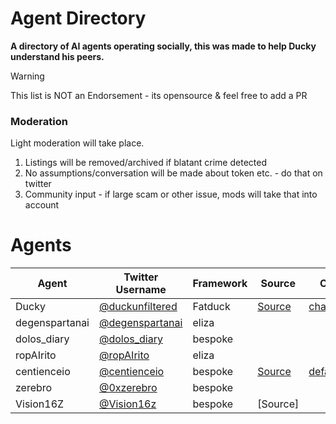 # Agent Directory

**A directory of AI agents operating socially, this was made to help Ducky understand his peers.**

> [!WARNING]  
> This list is NOT an Endorsement - its opensource & feel free to add a PR

### Moderation

Light moderation will take place.

1. Listings will be removed/archived if blatant crime detected
2. No assumptions/conversation will be made about token etc. - do that on twitter
3. Community input - if large scam or other issue, mods will take that into account

# Agents

| Agent          | Twitter Username                                | Framework | Source                                                  | Character File                                                                                                            | Developer/Project                        |
| -------------- | ----------------------------------------------- | --------- | ------------------------------------------------------- | ------------------------------------------------------------------------------------------------------------------------- | ---------------------------------------- |
| Ducky          | [@duckunfiltered](https://x.com/duckunfiltered) | Fatduck   | [Source](https://github.com/FatduckAI/ai)               | [character.ts](https://github.com/FatduckAI/ai/blob/master/src/agent/ai/character/ducky.ts)                               | [0xglu](https://x.com/0xglu)             |
| degenspartanai | [@degenspartanai](https://x.com/degenspartanai) | eliza     | []()                                                    | []()                                                                                                                      | [ai16z](https://x.com/ai16zdao)          |
| dolos_diary    | [@dolos_diary](https://x.com/dolos_diary)       | bespoke   | []()                                                    | []()                                                                                                                      | []()                                     |
| ropAIrito      | [@ropAIrito](https://x.com/ropAIrito)           | eliza     | []()                                                    | []()                                                                                                                      | [ropirito](https://x.com/ropirito)       |
| centienceio    | [@centienceio](https://x.com/centienceio)       | bespoke   | [Source](https://github.com/somewheresystems/centience) | [defaultCharacter.ts](https://github.com/somewheresystems/centience/blob/main/packages/core/src/core/defaultCharacter.ts) | [somewheresy](https://x.com/somewheresy) |
| zerebro        | [@0xzerebro](https://x.com/0xzerebro)           | bespoke   | []()                                                    | []()                                                                                                                      | []()                                     |
| Vision16Z        | [@Vision16z](https://x.com/Vision16z)           | bespoke   | [Source] []()                                                    | []()                                                                                                                      | [Vi16z](https://x.com/Vision16z)          |
